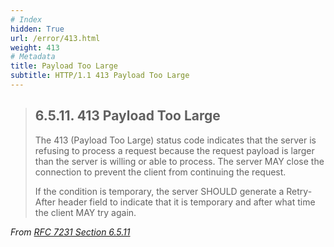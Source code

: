 ```yaml
---
# Index
hidden: True
url: /error/413.html
weight: 413
# Metadata
title: Payload Too Large
subtitle: HTTP/1.1 413 Payload Too Large
---
```


> ## 6.5.11.  413 Payload Too Large
>
> The 413 (Payload Too Large) status code indicates that the server is
> refusing to process a request because the request payload is larger
> than the server is willing or able to process.  The server MAY close
> the connection to prevent the client from continuing the request.
>
> If the condition is temporary, the server SHOULD generate a
> Retry-After header field to indicate that it is temporary and after
> what time the client MAY try again.

<cite>From [RFC 7231 Section 6.5.11](https://tools.ietf.org/html/rfc7231#section-6.5.11)</cite>
